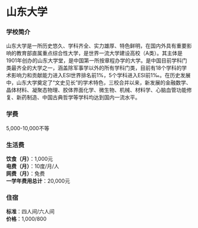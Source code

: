 # 山东大学
### 学校简介
山东大学是一所历史悠久、学科齐全、实力雄厚、特色鲜明，在国内外具有重要影响的教育部直属重点综合性大学，是世界一流大学建设高校（A类）。其主体是1901年创办的山东大学堂，是中国第一所按章程办学的大学。是中国目前学科门类最齐全的大学之一，涵盖除军事学以外的所有学科门类，目前有18个学科的学术影响力和贡献能力进入ESI世界排名前1%，5个学科进入ESI前1‰。在历史发展中，山东大学奠定了“文史见长”的学术特色，三校合并以来，新发展的金融数学、晶体材料、凝聚态物理、胶体界面化学、微生物、机械、材料学、心脑血管功能修复、新药制造、中国古典哲学等学科均达到国内一流水平。

### 学费
5,000-10,000不等

### 生活费
**饮食（月）**：1,000元  
**电费（月）**：10度/月/人  
**网费（月）**：免费  
**一学年费用总计**：20,000元  

### 住宿
**标准**：四人间/六人间  
**价格**：1,000/800  
